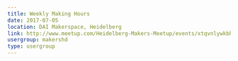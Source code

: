 ```yaml
---
title: Weekly Making Hours
date: 2017-07-05
location: DAI Makerspace, Heidelberg
link: http://www.meetup.com/Heidelberg-Makers-Meetup/events/xtqvnlywkbhb/
usergroup: makershd
type: usergroup
---
```

